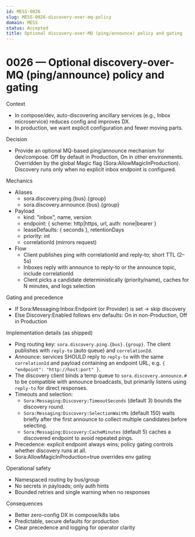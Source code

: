```yaml
---
id: MESS-0026
slug: MESS-0026-discovery-over-mq-policy
domain: MESS
status: Accepted
title: Optional discovery-over-MQ (ping/announce) policy and gating
---
```

 
# 0026 — Optional discovery-over-MQ (ping/announce) policy and gating

Context
- In compose/dev, auto-discovering ancillary services (e.g., Inbox microservice) reduces config and improves DX.
- In production, we want explicit configuration and fewer moving parts.

Decision
- Provide an optional MQ-based ping/announce mechanism for dev/compose. Off by default in Production, On in other environments. Overridden by the global Magic flag (Sora:AllowMagicInProduction). Discovery runs only when no explicit inbox endpoint is configured.

Mechanics
- Aliases
  - sora.discovery.ping.{bus}.{group}
  - sora.discovery.announce.{bus}.{group}
- Payload
  - kind: "inbox", name, version
  - endpoint: { scheme: http|https, url, auth: none|bearer }
  - leaseDefaults: { seconds }, retentionDays
  - priority: int
  - correlationId (mirrors request)
- Flow
  - Client publishes ping with correlationId and reply-to; short TTL (2–5s)
  - Inboxes reply with announce to reply-to or the announce topic, include correlationId
  - Client picks a candidate deterministically (priority/name), caches for N minutes, and logs selection

Gating and precedence
- If Sora:Messaging:Inbox:Endpoint (or Provider) is set → skip discovery
- Else Discovery:Enabled follows env defaults: On in non-Production, Off in Production

Implementation details (as shipped)
- Ping routing key: `sora.discovery.ping.{bus}.{group}`. The client publishes with `reply-to` (auto queue) and `correlationId`.
- Announce: services SHOULD reply to `reply-to` with the same `correlationId` and payload containing an endpoint URL, e.g. `{ "endpoint": "http://host:port" }`.
- The discovery client binds a temp queue to `sora.discovery.announce.#` to be compatible with announce broadcasts, but primarily listens using `reply-to` for direct responses.
- Timeouts and selection:
  - `Sora:Messaging:Discovery:TimeoutSeconds` (default 3) bounds the discovery round.
  - `Sora:Messaging:Discovery:SelectionWaitMs` (default 150) waits briefly after the first announce to collect multiple candidates before selecting.
  - `Sora:Messaging:Discovery:CacheMinutes` (default 5) caches a discovered endpoint to avoid repeated pings.
- Precedence: explicit endpoint always wins; policy gating controls whether discovery runs at all.
- Sora:AllowMagicInProduction=true overrides env gating

Operational safety
- Namespaced routing by bus/group
- No secrets in payloads; only auth hints
- Bounded retries and single warning when no responses

Consequences
- Better zero-config DX in compose/k8s labs
- Predictable, secure defaults for production
- Clear precedence and logging for operator clarity
